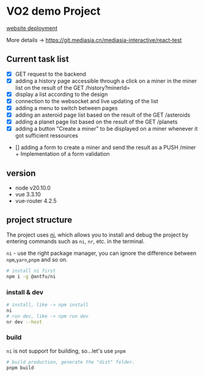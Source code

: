 # VO2 demo Project

[website deployment](https://v2demo.netlify.app/)

More details -> https://git.mediasia.cn/mediasia-interactive/react-test

## Current task list

- [x] GET request to the backend
- [x] adding a history page accessible through a click on a miner in the miner list on the result of the GET /history?minerId=
- [x] display a list according to the design
- [x] connection to the websocket and live updating of the list
- [x] adding a menu to switch between pages
- [x] adding an asteroid page list based on the result of the GET /asteroids
- [x] adding a planet page list based on the result of the GET /planets
- [x] adding a button "Create a miner" to be displayed on a miner whenever it got sufficient ressources
- [] adding a form to create a miner and send the result as a PUSH /miner + Implementation of a form validation

## version

- node v20.10.0
- vue 3.3.10
- vue-router 4.2.5

## project structure

The project uses [ni](https://github.com/antfu/ni), which allows you to install and debug the project by entering commands such as `ni`, `nr`, etc. in the terminal.

`ni` - use the right package manager, you can ignore the difference between `npm`,`yarn`,`pnpm` and so on.

```bash
# install ni first
npm i -g @antfu/ni
```

### install & dev

```bash
# install, like -> npm install
ni
# run dev, like -> npm run dev
nr dev --host
```

### build

`ni` is not support for building, so...let's use `pnpm`

```bash
# build production, generate the "dist" folder.
pnpm build
```
